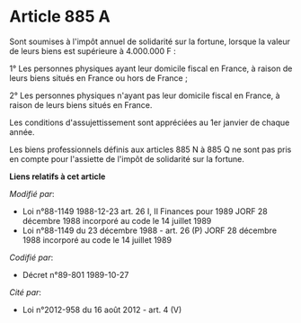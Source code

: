 # Article 885 A

Sont soumises à l'impôt annuel de solidarité sur la fortune, lorsque la valeur de leurs biens est supérieure à 4.000.000 F :

1° Les personnes physiques ayant leur domicile fiscal en France, à raison de leurs biens situés en France ou hors de France ;

2° Les personnes physiques n'ayant pas leur domicile fiscal en France, à raison de leurs biens situés en France.

Les conditions d'assujettissement sont appréciées au 1er janvier de chaque année.

Les biens professionnels définis aux articles 885 N à 885 Q ne sont pas pris en compte pour l'assiette de l'impôt de
solidarité sur la fortune.

**Liens relatifs à cet article**

_Modifié par_:

  - Loi n°88-1149 1988-12-23 art. 26 I, II Finances pour 1989 JORF 28 décembre 1988 incorporé au code le 14 juillet 1989
  - Loi n°88-1149 du 23 décembre 1988 - art. 26 (P) JORF 28 décembre 1988 incorporé au code le 14 juillet 1989

_Codifié par_:

  - Décret n°89-801 1989-10-27

_Cité par_:

  - Loi n°2012-958 du 16 août 2012 - art. 4 (V)
